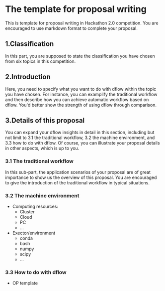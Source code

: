 # The template for proposal writing
This is template for proposal  writing in Hackathon 2.0 competition. You are encouraged to use markdown format to complete your proposal.

## 1.Classification
In this part, you are supposed to state the classification you have chosen from six topics in this competition. 

## 2.Introduction
Here, you need to specify what you want to do with dflow within the topic you have chosen. For instance, you can examplify the traditional workflow and then describe how you can achieve automatic workflow based on dflow. You'd better show the strength of using dflow through comparison. 

## 3.Details of this proposal 
You can expand your dflow insights in detail in this section, including but not limit to 3.1 the traditional workflow, 3.2 the machine environment, and 3.3 how to do with dflow. Of course, you can illustrate your proposal details in other aspects, which is up to you.

### 3.1 The traditional workflow
In this sub-part, the application scenarios of your proposal are of great importance to show us the overview of this proposal. You are encouraged to give the introduction of the traditional workflow in typical situations.

### 3.2 The machine environment
- Computing resources: 
  - Cluster
  - Cloud
  - PC
  - ...
- Exector/environment
  - conda
  - bash
  - numpy
  - scipy
  - ...
### 3.3 How to do with dflow
- OP template

